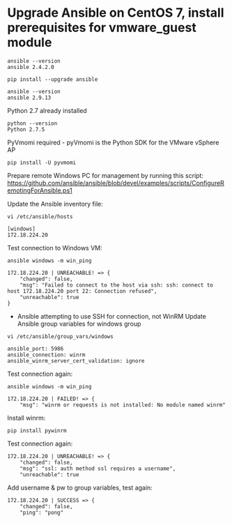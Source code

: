 # Upgrade Ansible on CentOS 7, install prerequisites for vmware_guest module

```
ansible --version
ansible 2.4.2.0

pip install --upgrade ansible

ansible --version
ansible 2.9.13
```

Python 2.7 already installed

```
python --version
Python 2.7.5
```

PyVmomi required - pyVmomi is the Python SDK for the VMware vSphere AP
```
pip install -U pyvmomi
```


Prepare remote Windows PC for management by running this script: https://github.com/ansible/ansible/blob/devel/examples/scripts/ConfigureRemotingForAnsible.ps1

Update the Ansible inventory file:

```
vi /etc/ansible/hosts

[windows]
172.18.224.20
```

Test connection to Windows VM:

```
ansible windows -m win_ping

172.18.224.20 | UNREACHABLE! => {
    "changed": false,
    "msg": "Failed to connect to the host via ssh: ssh: connect to host 172.18.224.20 port 22: Connection refused",
    "unreachable": true
}
```

- Ansible attempting to use SSH for connection, not WinRM
Update Ansible group variables for windows group

```
vi /etc/ansible/group_vars/windows

ansible_port: 5986
ansible_connection: winrm
ansible_winrm_server_cert_validation: ignore
```

Test connection again:

```
ansible windows -m win_ping

172.18.224.20 | FAILED! => {
    "msg": "winrm or requests is not installed: No module named winrm"
```

Install winrm:

```
pip install pywinrm
```

Test connection again:

```
172.18.224.20 | UNREACHABLE! => {
    "changed": false,
    "msg": "ssl: auth method ssl requires a username",
    "unreachable": true
```

Add username & pw to group variables, test again:

```
172.18.224.20 | SUCCESS => {
    "changed": false,
    "ping": "pong"
```

